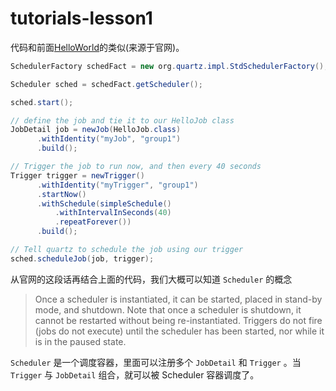 # tutorials-lesson1

代码和前面[HelloWorld](HelloWorld.md)的类似(来源于官网)。

```java
SchedulerFactory schedFact = new org.quartz.impl.StdSchedulerFactory();

Scheduler sched = schedFact.getScheduler();

sched.start();

// define the job and tie it to our HelloJob class
JobDetail job = newJob(HelloJob.class)
      .withIdentity("myJob", "group1")
      .build();

// Trigger the job to run now, and then every 40 seconds
Trigger trigger = newTrigger()
      .withIdentity("myTrigger", "group1")
      .startNow()
      .withSchedule(simpleSchedule()
          .withIntervalInSeconds(40)
          .repeatForever())
      .build();

// Tell quartz to schedule the job using our trigger
sched.scheduleJob(job, trigger);
```

从官网的这段话再结合上面的代码，我们大概可以知道 `Scheduler` 的概念

> Once a scheduler is instantiated, it can be started, placed in stand-by mode, and shutdown. Note that once a scheduler is shutdown, it cannot be restarted without being re-instantiated. Triggers do not fire (jobs do not execute) until the scheduler has been started, nor while it is in the paused state.

`Scheduler` 是一个调度容器，里面可以注册多个 `JobDetail` 和 `Trigger` 。当 `Trigger` 与 `JobDetail` 组合，就可以被 Scheduler 容器调度了。
